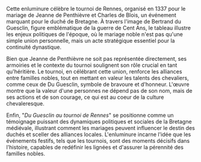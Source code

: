 Cette enluminure célèbre le tournoi de Rennes, organisé en 1337 pour  le mariage de Jeanne de Penthièvre et Charles de Blois, un événement  marquant pour le duché de Bretagne. À travers l'image de Bertrand du  Guesclin, figure emblématique de la guerre de Cent Ans, le tableau  illustre les enjeux politiques de l'époque, où le mariage noble n'est  pas qu'une simple union personnelle, mais un acte stratégique essentiel  pour la continuité dynastique.

Bien que Jeanne de Penthièvre ne soit pas représentée directement,  ses armoiries et le contexte du tournoi soulignent son rôle crucial en  tant qu'héritière. Le tournoi, en célébrant cette union, renforce les  alliances entre familles nobles, tout en mettant en valeur les talents  des chevaliers, comme ceux de Du Guesclin, symbole de bravoure et  d'honneur. L'œuvre montre que la valeur d'une personnes ne dépend pas de son nom, mais de ses actions et de son courage, ce qui est au coeur de la culture chevaleresque.

Enfin, "*Du Guesclin au tournoi de Rennes*" se positionne comme un  témoignage puissant des dynamiques politiques et sociales de la Bretagne médiévale, illustrant comment les mariages peuvent influencer le destin  des duchés et sceller des alliances locales. L'enluminure incarne  l'idée que les événements festifs, tels que les tournois, sont des  moments décisifs dans l'histoire, capables de redéfinir les lignées et d'assurer la pérennité des familles nobles.